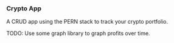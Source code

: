 ### Crypto App

A CRUD app using the PERN stack to track your crypto portfolio.

TODO: Use some graph library to graph profits over time.
